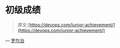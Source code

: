 # 初级成绩

> 原文:[https://devops.com/junior-achievement/](https://devops.com/junior-achievement/)

— [罗尔泊](https://devops.com/author/breselman/)